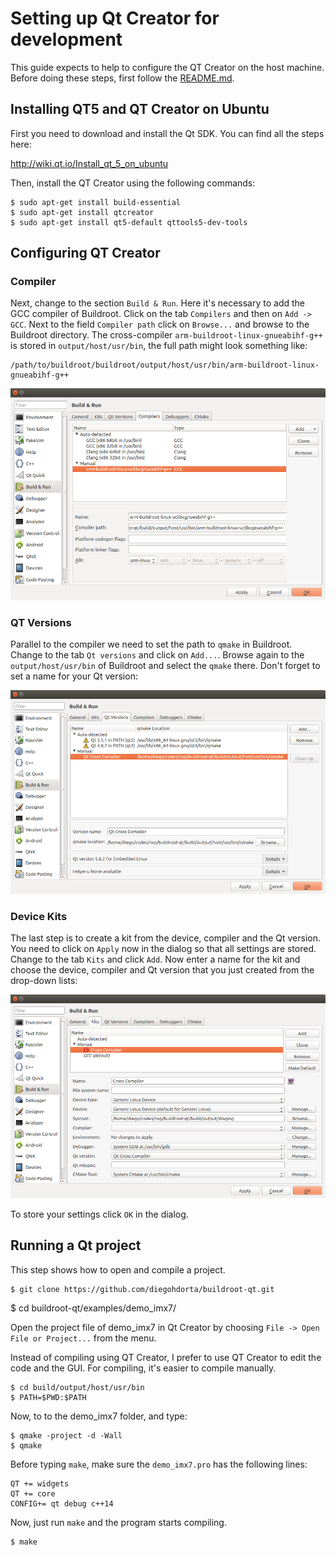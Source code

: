 # Setting up Qt Creator for development

This guide expects to help to configure the QT Creator on the host machine.
Before doing these steps, first follow the [README.md](https://github.com/diegohdorta/buildroot-qt/blob/master/README.md).

## Installing QT5 and QT Creator on Ubuntu

First you need to download and install the Qt SDK. You can find all the steps here:

http://wiki.qt.io/Install_qt_5_on_ubuntu

Then, install the QT Creator using the following commands:

```console
$ sudo apt-get install build-essential
$ sudo apt-get install qtcreator
$ sudo apt-get install qt5-default qttools5-dev-tools
```

## Configuring QT Creator

### Compiler

Next, change to the section `Build & Run`. Here it's necessary to add the GCC compiler of Buildroot. Click on the tab `Compilers` and then on `Add -> GCC`. Next to the
field `Compiler path` click on `Browse...` and browse to the Buildroot
directory. The cross-compiler `arm-buildroot-linux-gnueabihf-g++` is stored in
`output/host/usr/bin`, the full path might look something like:

    /path/to/buildroot/buildroot/output/host/usr/bin/arm-buildroot-linux-gnueabihf-g++

![Screen of Qt Creator dialog for Devices](images/build-run-add-compiler.png)

### QT Versions

Parallel to the compiler we need to set the path to `qmake` in Buildroot.
Change to the tab `Qt versions` and click on `Add...`. Browse again to the
`output/host/usr/bin` of Buildroot and select the `qmake` there. Don't forget
to set a name for your Qt version:

![Screen of Qt Creator dialog for Devices](images/qt-versions.png)

### Device Kits

The last step is to create a kit from the device, compiler and the Qt version.
You need to click on `Apply` now in the dialog so that all settings are stored.
Change to the tab `Kits` and click `Add`. Now enter a name for the kit and
choose the device, compiler and Qt version that you just created from the
drop-down lists:

![Screen of Qt Creator dialog for Devices](images/kit-qt.png)

To store your settings click `OK` in the dialog.

## Running a Qt project

This step shows how to open and compile a project.

	$ git clone https://github.com/diegohdorta/buildroot-qt.git
  $ cd buildroot-qt/examples/demo_imx7/

Open the project file of demo_imx7 in Qt Creator by choosing
`File -> Open File or Project...` from the menu.

Instead of compiling using QT Creator, I prefer to use QT Creator to edit the
code and the GUI. For compiling, it's easier to compile manually.

    $ cd build/output/host/usr/bin
    $ PATH=$PWD:$PATH

Now, to to the demo_imx7 folder, and type:

    $ qmake -project -d -Wall
    $ qmake

Before typing `make`, make sure the `demo_imx7.pro` has the following lines:

    QT += widgets
    QT += core
    CONFIG+= qt debug c++14

Now, just run `make` and the program starts compiling.

    $ make
